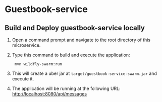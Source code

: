 # Guestbook-service

Build and Deploy guestbook-service locally
------------------------------------------

1. Open a command prompt and navigate to the root directory of this microservice.
2. Type this command to build and execute the application:

        mvn wildfly-swarm:run

3. This will create a uber jar at  `target/guestbook-service-swarm.jar` and execute it.
4. The application will be running at the following URL: <http://localhost:8080/api/messages>

